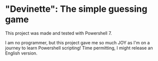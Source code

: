 # "Devinette": The simple guessing game
This project was made and tested with Powershell 7.

I am no programmer, but this project gave me so much JOY as I'm on a journey to learn Powershell scripting!
Time permitting, I might release an English version.
